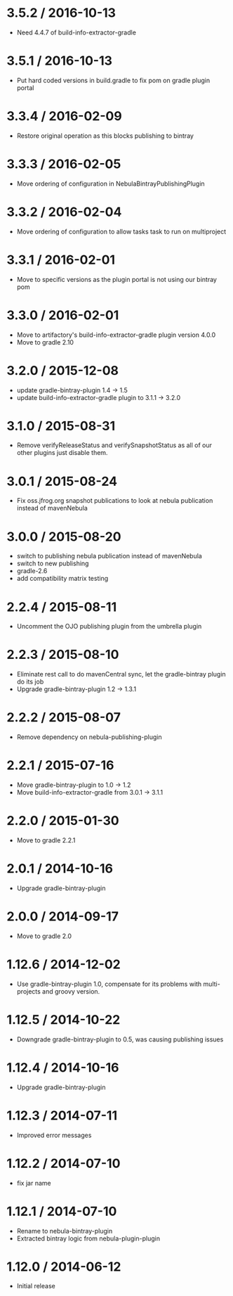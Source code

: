 3.5.2 / 2016-10-13
==================

* Need 4.4.7 of build-info-extractor-gradle

3.5.1 / 2016-10-13
==================

* Put hard coded versions in build.gradle to fix pom on gradle plugin portal

3.3.4 / 2016-02-09
==================

* Restore original operation as this blocks publishing to bintray

3.3.3 / 2016-02-05
==================

* Move ordering of configuration in NebulaBintrayPublishingPlugin

3.3.2 / 2016-02-04
==================

* Move ordering of configuration to allow tasks task to run on multiproject

3.3.1 / 2016-02-01
==================

* Move to specific versions as the plugin portal is not using our bintray pom

3.3.0 / 2016-02-01
==================

* Move to artifactory's build-info-extractor-gradle plugin version 4.0.0
* Move to gradle 2.10

3.2.0 / 2015-12-08
==================

* update gradle-bintray-plugin 1.4 -> 1.5
* update build-info-extractor-gradle plugin to 3.1.1 -> 3.2.0

3.1.0 / 2015-08-31
==================

* Remove verifyReleaseStatus and verifySnapshotStatus as all of our other plugins just disable them.

3.0.1 / 2015-08-24
==================

* Fix oss.jfrog.org snapshot publications to look at nebula publication instead of mavenNebula

3.0.0 / 2015-08-20
==================

* switch to publishing nebula publication instead of mavenNebula
* switch to new publishing
* gradle-2.6
* add compatibility matrix testing

2.2.4 / 2015-08-11
==================

* Uncomment the OJO publishing plugin from the umbrella plugin

2.2.3 / 2015-08-10
==================

* Eliminate rest call to do mavenCentral sync, let the gradle-bintray plugin do its job
* Upgrade gradle-bintray-plugin 1.2 -> 1.3.1

2.2.2 / 2015-08-07
==================

* Remove dependency on nebula-publishing-plugin

2.2.1 / 2015-07-16
==================

* Move gradle-bintray-plugin to 1.0 -> 1.2
* Move build-info-extractor-gradle from 3.0.1 -> 3.1.1

2.2.0 / 2015-01-30
==================

* Move to gradle 2.2.1

2.0.1 / 2014-10-16
==================

* Upgrade gradle-bintray-plugin

2.0.0 / 2014-09-17
==================

* Move to gradle 2.0

1.12.6 / 2014-12-02
===================

* Use gradle-bintray-plugin 1.0, compensate for its problems with multi-projects and groovy version.

1.12.5 / 2014-10-22
===================

* Downgrade gradle-bintray-plugin to 0.5, was causing publishing issues

1.12.4 / 2014-10-16
===================

* Upgrade gradle-bintray-plugin

1.12.3 / 2014-07-11
===================

* Improved error messages

1.12.2 / 2014-07-10
===================

* fix jar name

1.12.1 / 2014-07-10
===================

* Rename to nebula-bintray-plugin
* Extracted bintray logic from nebula-plugin-plugin

1.12.0 / 2014-06-12
===================

* Initial release
